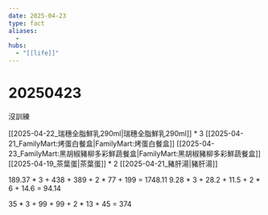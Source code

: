 ```yaml
---
date: 2025-04-23
type: fact
aliases:
  -
hubs:
  - "[[life]]"
---
```


# 20250423

沒訓練

[[2025-04-22_瑞穗全脂鮮乳290ml|瑞穗全脂鮮乳290ml]] * 3
[[2025-04-21_FamilyMart:烤蛋白餐盒|FamilyMart:烤蛋白餐盒]]
[[2025-04-23_FamilyMart:黑胡椒豬柳多彩鮮蔬餐盒|FamilyMart:黑胡椒豬柳多彩鮮蔬餐盒]]
[[2025-04-19_茶葉蛋|茶葉蛋]] * 2
[[2025-04-21_豬肝湯|豬肝湯]]

189.37 * 3 + 438 + 389 + 2 * 77 + 199 = 1748.11
9.28 * 3 + 28.2 + 11.5 + 2 * 6 + 14.6 = 94.14

35 * 3 + 99 + 99 + 2 * 13 + 45 = 374

